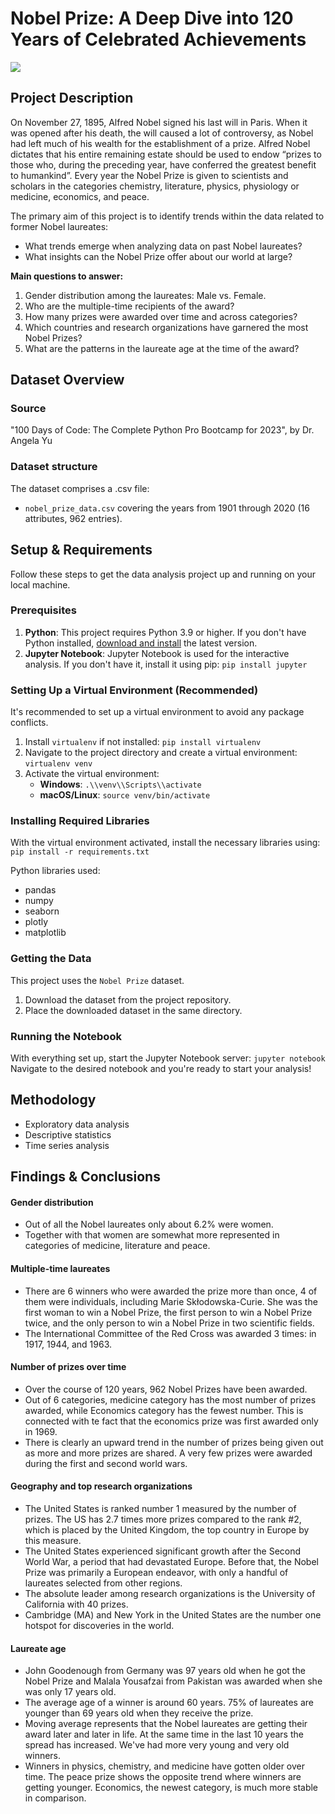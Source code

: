 # Nobel Prize: A Deep Dive into 120 Years of Celebrated Achievements
<img src=https://i.imgur.com/36pCx5Q.jpg>

## Project Description
On November 27, 1895, Alfred Nobel signed his last will in Paris.
When it was opened after his death, the will caused a lot of controversy, as Nobel had left much of his wealth for the establishment of a prize.
Alfred Nobel dictates that his entire remaining estate should be used to endow “prizes to those who, during the preceding year, have conferred the greatest benefit to humankind”.
Every year the Nobel Prize is given to scientists and scholars in the categories chemistry, literature, physics, physiology or medicine, economics, and peace.

The primary aim of this project is to identify trends within the data related to former Nobel laureates:
* What trends emerge when analyzing data on past Nobel laureates?
* What insights can the Nobel Prize offer about our world at large?

**Main questions to answer:**
1. Gender distribution among the laureates: Male vs. Female.
2. Who are the multiple-time recipients of the award?
3. How many prizes were awarded over time and across categories?
4. Which countries and research organizations have garnered the most Nobel Prizes?
5. What are the patterns in the laureate age at the time of the award?

## Dataset Overview
### Source
"100 Days of Code: The Complete Python Pro Bootcamp for 2023", by Dr. Angela Yu

### Dataset structure
The dataset comprises a .csv file:
* `nobel_prize_data.csv` covering the years from 1901 through 2020 (16 attributes, 962 entries).

## Setup & Requirements
Follow these steps to get the data analysis project up and running on your local machine.

### Prerequisites
1. **Python**: This project requires Python 3.9 or higher.
If you don't have Python installed, [download and install](https://www.python.org/downloads/) the latest version.
2. **Jupyter Notebook**: Jupyter Notebook is used for the interactive analysis. If you don't have it, install it using pip:
``pip install jupyter``

### Setting Up a Virtual Environment (Recommended)
It's recommended to set up a virtual environment to avoid any package conflicts.
1. Install `virtualenv` if not installed: ``pip install virtualenv``
2. Navigate to the project directory and create a virtual environment: ``virtualenv venv``
3. Activate the virtual environment:
    - **Windows**: ``.\\venv\\Scripts\\activate``
    - **macOS/Linux**: ``source venv/bin/activate``

### Installing Required Libraries
With the virtual environment activated, install the necessary libraries using:
``pip install -r requirements.txt``

Python libraries used:
* pandas
* numpy
* seaborn
* plotly
* matplotlib

### Getting the Data
This project uses the `Nobel Prize` dataset.
1. Download the dataset from the project repository.
2. Place the downloaded dataset in the same directory.

### Running the Notebook
With everything set up, start the Jupyter Notebook server: ``jupyter notebook``
Navigate to the desired notebook and you're ready to start your analysis!

## Methodology
* Exploratory data analysis
* Descriptive statistics
* Time series analysis

## Findings & Conclusions
#### Gender distribution
* Out of all the Nobel laureates only about 6.2% were women. 
* Together with that women are somewhat more represented in categories of medicine, literature and peace.
#### Multiple-time laureates
* There are 6 winners who were awarded the prize more than once, 4 of them were individuals, including Marie Skłodowska-Curie.
She was the first woman to win a Nobel Prize, the first person to win a Nobel Prize twice, and the only person to win 
a Nobel Prize in two scientific fields.
* The International Committee of the Red Cross was awarded 3 times: in 1917, 1944, and 1963.

#### Number of prizes over time
* Over the course of 120 years, 962 Nobel Prizes have been awarded.
* Out of 6 categories, medicine category has the most number of prizes awarded, while Economics category has the fewest number.
This is connected with te fact that the economics prize was first awarded only in 1969.
* There is clearly an upward trend in the number of prizes being given out as more and more prizes are shared.
A very few prizes were awarded during the first and second world wars.

#### Geography and top research organizations
* The United States is ranked number 1 measured by the number of prizes.
The US has 2.7 times more prizes compared to the rank #2, which is placed by the United Kingdom, the top country in Europe by this measure.
* The United States experienced significant growth after the Second World War, a period that had devastated Europe.
Before that, the Nobel Prize was primarily a European endeavor, with only a handful of laureates selected from other regions.
* The absolute leader among research organizations is the University of California with 40 prizes.
* Cambridge (MA) and New York in the United States are the number one hotspot for discoveries in the world.

#### Laureate age
* John Goodenough from Germany was 97 years old when he got the Nobel Prize and 
Malala Yousafzai from Pakistan was awarded when she was only 17 years old.
* The average age of a winner is around 60 years.
75% of laureates are younger than 69 years old when they receive the prize.
* Moving average represents that the Nobel laureates are getting their award later and later in life.
At the same time in the last 10 years the spread has increased. We've had more very young and very old winners.
* Winners in physics, chemistry, and medicine have gotten older over time.
The peace prize shows the opposite trend where winners are getting younger.
Economics, the newest category, is much more stable in comparison.